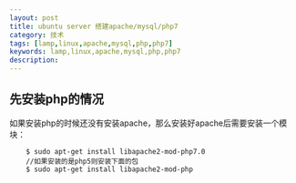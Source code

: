```yaml
---
layout: post
title: ubuntu server 搭建apache/mysql/php7
category: 技术
tags: [lamp,linux,apache,mysql,php,php7]
keywords: lamp,linux,apache,mysql,php,php7
description: 
---
```


## 先安装php的情况

如果安装php的时候还没有安装apache，那么安装好apache后需要安装一个模块：

        $ sudo apt-get install libapache2-mod-php7.0
        //如果安装的是php5则安装下面的包
        $ sudo apt-get install libapache2-mod-php


